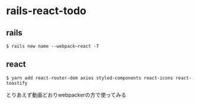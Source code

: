 # rails-react-todo

## rails

```
$ rails new name --webpack~react -T
```

## react

```
$ yarn add react-router-dom axios styled-components react-icons react-toastify
```

とりあえず動画どおりwebpackerの方で使ってみる